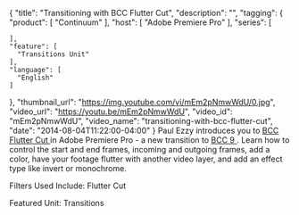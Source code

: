 {
  "title": "Transitioning with BCC Flutter Cut",
  "description": "",
  "tagging": {
    "product": [
      "Continuum"
    ],
    "host": [
      "Adobe Premiere Pro"
    ],
    "series": [

    ],
    "feature": [
      "Transitions Unit"
    ],
    "language": [
      "English"
    ]
  },
  "thumbnail_url": "https://img.youtube.com/vi/mEm2pNmwWdU/0.jpg",
  "video_url": "https://youtu.be/mEm2pNmwWdU",
  "video_id": "mEm2pNmwWdU",
  "video_name": "transitioning-with-bcc-flutter-cut",
  "date": "2014-08-04T11:22:00-04:00"
}
Paul Ezzy introduces you to  [ BCC Flutter Cut ](/products/continuum-units/transitions/) in Adobe Premiere Pro - a new transition to [ BCC 9 ](/products/continuum-complete/) . Learn how to control the start and end frames, incoming and outgoing frames, add a color, have your footage flutter with another video layer, and add an effect type like invert or monochrome.

Filters Used Include: Flutter Cut

Featured Unit: Transitions
